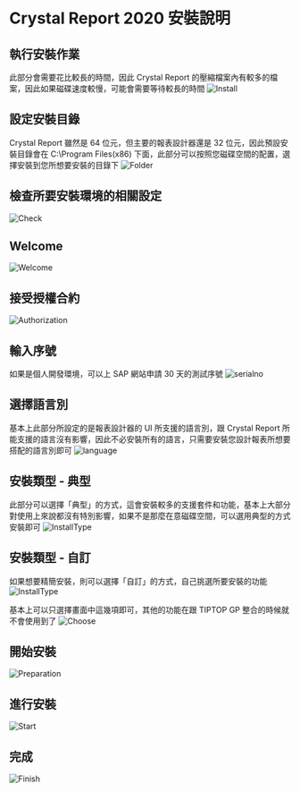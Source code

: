 # Crystal Report 2020 安裝說明

## 執行安裝作業
此部分會需要花比較長的時間，因此 Crystal Report 的壓縮檔案內有較多的檔案，因此如果磁碟速度較慢，可能會需要等待較長的時間
![Install](01.PNG)

## 設定安裝目錄
Crystal Report 雖然是 64 位元，但主要的報表設計器還是 32 位元，因此預設安裝目錄會在 C:\Program Files(x86) 下面，此部分可以按照您磁碟空間的配置，選擇安裝到您所想要安裝的目錄下
![Folder](02.PNG)

## 檢查所要安裝環境的相關設定
![Check](03.PNG)

## Welcome
![Welcome](04.PNG)

## 接受授權合約
![Authorization](05.PNG)

## 輸入序號
如果是個人開發環境，可以上 SAP 網站申請 30 天的測試序號
![serialno](06.PNG)

## 選擇語言別
基本上此部分所設定的是報表設計器的 UI 所支援的語言別，跟 Crystal Report 所能支援的語言沒有影響，因此不必安裝所有的語言，只需要安裝您設計報表所想要搭配的語言別即可
![language](07.PNG)

## 安裝類型 - 典型
此部分可以選擇「典型」的方式，這會安裝較多的支援套件和功能，基本上大部分對使用上來說都沒有特別影響，如果不是那麼在意磁碟空間，可以選用典型的方式安裝即可
![InstallType](08.PNG)

## 安裝類型 - 自訂
如果想要精簡安裝，則可以選擇「自訂」的方式，自己挑選所要安裝的功能
![InstallType](08-1.PNG)

基本上可以只選擇畫面中這幾項即可，其他的功能在跟 TIPTOP GP 整合的時候就不會使用到了
![Choose](09-2.PNG)

## 開始安裝
![Preparation](09.PNG)

## 進行安裝
![Start](10.PNG)

## 完成
![Finish](11.PNG)

